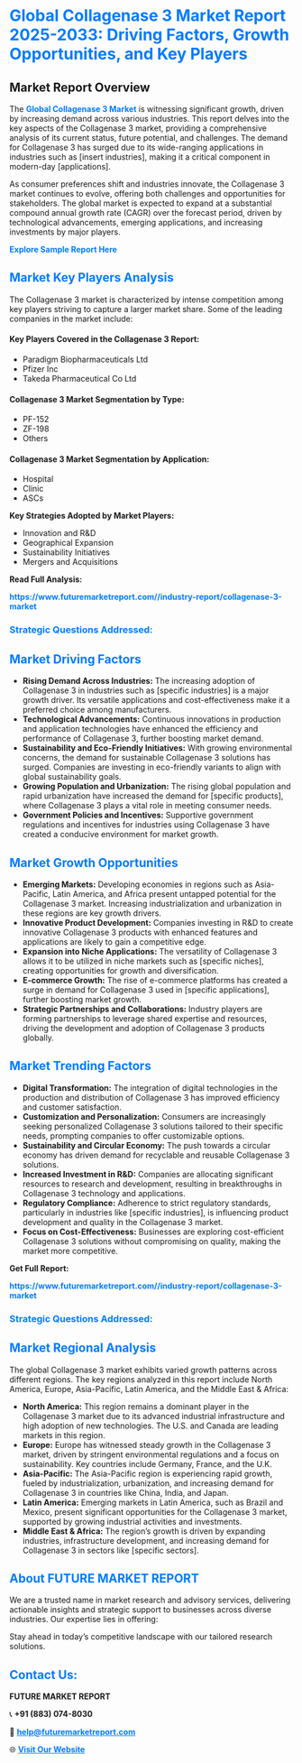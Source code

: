 <h1 style="color: #007BFF;">Global Collagenase 3 Market Report 2025-2033: Driving Factors, Growth Opportunities, and Key Players</h1>

<section id="overview">
<h2>Market Report Overview</h2>
<p>The <a href="https://www.futuremarketreport.com//industry-report/collagenase-3-market" style="color: #007BFF; text-decoration: none;"><strong>Global Collagenase 3 Market</strong></a> is witnessing significant growth, driven by increasing demand across various industries. This report delves into the key aspects of the Collagenase 3 market, providing a comprehensive analysis of its current status, future potential, and challenges. The demand for Collagenase 3 has surged due to its wide-ranging applications in industries such as [insert industries], making it a critical component in modern-day [applications].</p>
<p>As consumer preferences shift and industries innovate, the Collagenase 3 market continues to evolve, offering both challenges and opportunities for stakeholders. The global market is expected to expand at a substantial compound annual growth rate (CAGR) over the forecast period, driven by technological advancements, emerging applications, and increasing investments by major players.</p>
</section>

<section id="overview">
<p><a href="https://www.futuremarketreport.com//request-sample/reportId=86193" style="color: #007BFF; text-decoration: none;"><strong>Explore Sample Report Here</strong></a></p>
</section>

<section id="key-players">
<h2 style="color: #007BFF;">Market Key Players Analysis</h2>
<p>The Collagenase 3 market is characterized by intense competition among key players striving to capture a larger market share. Some of the leading companies in the market include:</p>
<h4>Key Players Covered in the Collagenase 3 Report:</h4>
<ul><li>Paradigm Biopharmaceuticals Ltd</li><li>Pfizer Inc</li><li>Takeda Pharmaceutical Co Ltd</li></ul>
<h4>Collagenase 3 Market Segmentation by Type:</h4>
<ul><li>PF-152</li><li>ZF-198</li><li>Others</li></ul>

<h4>Collagenase 3 Market Segmentation by Application:</h4>
<ul><li>Hospital</li><li>Clinic</li><li>ASCs</li></ul>
<p><strong>Key Strategies Adopted by Market Players:</strong></p>
<ul>
<li>Innovation and R&D</li>
<li>Geographical Expansion</li>
<li>Sustainability Initiatives</li>
<li>Mergers and Acquisitions</li>
</ul>
</section>

<section>
<p><strong>Read Full Analysis: </strong></p><a href="https://www.futuremarketreport.com//industry-report/collagenase-3-market" style="color: #007BFF; text-decoration: none;"><strong>https://www.futuremarketreport.com//industry-report/collagenase-3-market</strong></a>
<h3 style="color: #007BFF;">Strategic Questions Addressed:</h3>
</section>

<section id="driving-factors">
<h2 style="color: #007BFF;">Market Driving Factors</h2>
<ul>
<li><strong>Rising Demand Across Industries:</strong> The increasing adoption of Collagenase 3 in industries such as [specific industries] is a major growth driver. Its versatile applications and cost-effectiveness make it a preferred choice among manufacturers.</li>
<li><strong>Technological Advancements:</strong> Continuous innovations in production and application technologies have enhanced the efficiency and performance of Collagenase 3, further boosting market demand.</li>
<li><strong>Sustainability and Eco-Friendly Initiatives:</strong> With growing environmental concerns, the demand for sustainable Collagenase 3 solutions has surged. Companies are investing in eco-friendly variants to align with global sustainability goals.</li>
<li><strong>Growing Population and Urbanization:</strong> The rising global population and rapid urbanization have increased the demand for [specific products], where Collagenase 3 plays a vital role in meeting consumer needs.</li>
<li><strong>Government Policies and Incentives:</strong> Supportive government regulations and incentives for industries using Collagenase 3 have created a conducive environment for market growth.</li>
</ul>
</section>

<section id="growth-opportunities">
<h2 style="color: #007BFF;">Market Growth Opportunities</h2>
<ul>
<li><strong>Emerging Markets:</strong> Developing economies in regions such as Asia-Pacific, Latin America, and Africa present untapped potential for the Collagenase 3 market. Increasing industrialization and urbanization in these regions are key growth drivers.</li>
<li><strong>Innovative Product Development:</strong> Companies investing in R&D to create innovative Collagenase 3 products with enhanced features and applications are likely to gain a competitive edge.</li>
<li><strong>Expansion into Niche Applications:</strong> The versatility of Collagenase 3 allows it to be utilized in niche markets such as [specific niches], creating opportunities for growth and diversification.</li>
<li><strong>E-commerce Growth:</strong> The rise of e-commerce platforms has created a surge in demand for Collagenase 3 used in [specific applications], further boosting market growth.</li>
<li><strong>Strategic Partnerships and Collaborations:</strong> Industry players are forming partnerships to leverage shared expertise and resources, driving the development and adoption of Collagenase 3 products globally.</li>
</ul>
</section>

<section id="trending-factors">
<h2 style="color: #007BFF;">Market Trending Factors</h2>
<ul>
<li><strong>Digital Transformation:</strong> The integration of digital technologies in the production and distribution of Collagenase 3 has improved efficiency and customer satisfaction.</li>
<li><strong>Customization and Personalization:</strong> Consumers are increasingly seeking personalized Collagenase 3 solutions tailored to their specific needs, prompting companies to offer customizable options.</li>
<li><strong>Sustainability and Circular Economy:</strong> The push towards a circular economy has driven demand for recyclable and reusable Collagenase 3 solutions.</li>
<li><strong>Increased Investment in R&D:</strong> Companies are allocating significant resources to research and development, resulting in breakthroughs in Collagenase 3 technology and applications.</li>
<li><strong>Regulatory Compliance:</strong> Adherence to strict regulatory standards, particularly in industries like [specific industries], is influencing product development and quality in the Collagenase 3 market.</li>
<li><strong>Focus on Cost-Effectiveness:</strong> Businesses are exploring cost-efficient Collagenase 3 solutions without compromising on quality, making the market more competitive.</li>
</ul>
</section>

<section>
<p><strong>Get Full Report: </strong></p><a href="https://www.futuremarketreport.com//industry-report/collagenase-3-market" style="color: #007BFF; text-decoration: none;"><strong>https://www.futuremarketreport.com//industry-report/collagenase-3-market</strong></a>
<h3 style="color: #007BFF;">Strategic Questions Addressed:</h3>
</section>


<section id="regional-analysis">
<h2 style="color: #007BFF;">Market Regional Analysis</h2>
<p>The global Collagenase 3 market exhibits varied growth patterns across different regions. The key regions analyzed in this report include North America, Europe, Asia-Pacific, Latin America, and the Middle East & Africa:</p>
<ul>
<li><strong>North America:</strong> This region remains a dominant player in the Collagenase 3 market due to its advanced industrial infrastructure and high adoption of new technologies. The U.S. and Canada are leading markets in this region.</li>
<li><strong>Europe:</strong> Europe has witnessed steady growth in the Collagenase 3 market, driven by stringent environmental regulations and a focus on sustainability. Key countries include Germany, France, and the U.K.</li>
<li><strong>Asia-Pacific:</strong> The Asia-Pacific region is experiencing rapid growth, fueled by industrialization, urbanization, and increasing demand for Collagenase 3 in countries like China, India, and Japan.</li>
<li><strong>Latin America:</strong> Emerging markets in Latin America, such as Brazil and Mexico, present significant opportunities for the Collagenase 3 market, supported by growing industrial activities and investments.</li>
<li><strong>Middle East & Africa:</strong> The region’s growth is driven by expanding industries, infrastructure development, and increasing demand for Collagenase 3 in sectors like [specific sectors].</li>
</ul>
</section>

<footer>
<h2 style="color: #007BFF;">About FUTURE MARKET REPORT</h2>
<p>We are a trusted name in market research and advisory services, delivering actionable insights and strategic support to businesses across diverse industries. Our expertise lies in offering:</p>

<p>Stay ahead in today’s competitive landscape with our tailored research solutions.</p>

<h2 style="color: #007BFF;">Contact Us:</h2>
<p><strong>FUTURE MARKET REPORT</strong></p>
<p>📞 <strong>+91 (883) 074-8030</strong></p>
<p>📧 <strong><a href="mailto:help@futuremarketreport.com" style="color: #007BFF;">help@futuremarketreport.com</a></strong></p>
<p>🌐 <strong><a href="https://www.futuremarketreport.com/" style="color: #007BFF;">Visit Our Website</a></strong></p>
</footer>